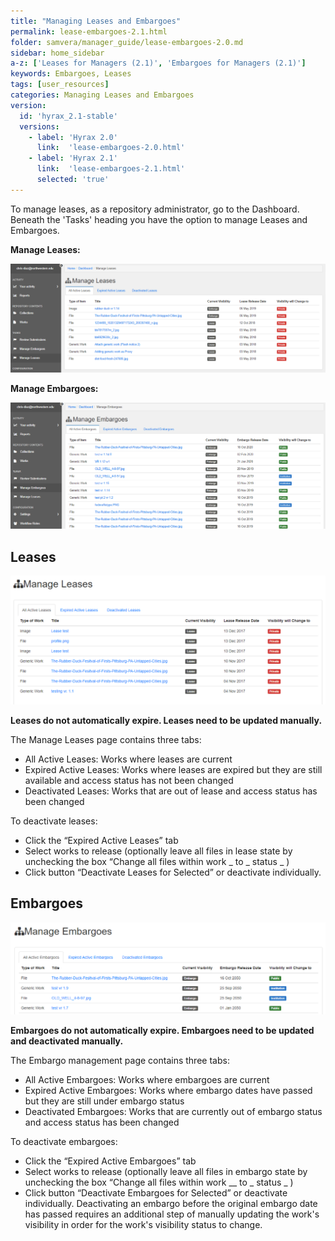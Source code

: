 ```yaml
---
title: "Managing Leases and Embargoes"
permalink: lease-embargoes-2.1.html
folder: samvera/manager_guide/lease-embargoes-2.0.md
sidebar: home_sidebar
a-z: ['Leases for Managers (2.1)', 'Embargoes for Managers (2.1)']
keywords: Embargoes, Leases
tags: [user_resources]
categories: Managing Leases and Embargoes
version:
  id: 'hyrax_2.1-stable'
  versions:  
    - label: 'Hyrax 2.0'
      link:  'lease-embargoes-2.0.html'
    - label: 'Hyrax 2.1'
      link:  'lease-embargoes-2.1.html'
      selected: 'true'
---
```

To manage leases, as a repository administrator, go to the Dashboard. Beneath the 'Tasks' heading you have the option to manage Leases and Embargoes.

**Manage Leases:**

![Manage Leases](/images/screenshots/admin-tasks-leases.png)

**Manage Embargoes:**

![Manage Leases](/images/screenshots/admin-tasks-embargoes.png)

## Leases

![Manage Leases](/images/screenshots/manage-leases.png)

**Leases do not automatically expire. Leases need to be updated manually.**

The Manage Leases page contains three tabs:
- All Active Leases: Works where leases are current
- Expired Active Leases: Works where leases are expired but they are still available and access status has not been changed
- Deactivated Leases: Works that are out of lease and access status has been changed

To deactivate leases:
- Click the “Expired Active Leases” tab
- Select works to release (optionally leave all files in lease state by unchecking the box “Change all files within work _ to _ status _ )
- Click button “Deactivate Leases for Selected” or deactivate individually.

## Embargoes

![Manage Embargoes](/images/screenshots/manage-embargoes.png)

**Embargoes do not automatically expire. Embargoes need to be updated and deactivated manually.**

The Embargo management page contains three tabs:
- All Active Embargoes: Works where embargoes are current
- Expired Active Embargoes: Works where embargo dates have passed but they are still under embargo status
- Deactivated Embargoes: Works that are currently out of embargo status and access status has been changed

To deactivate embargoes:
- Click the “Expired Active Embargoes” tab
- Select works to release (optionally leave all files in embargo state by unchecking the box “Change all files within work __ to _ status _ )
- Click button “Deactivate Embargoes for Selected” or deactivate individually. Deactivating an embargo before the original embargo date has passed requires an additional step of manually updating the work's visibility in order for the work's visibility status to change.
